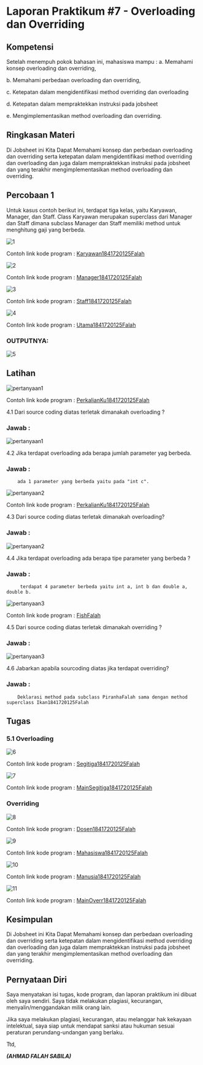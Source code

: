 # Laporan Praktikum #7 - Overloading dan Overriding

## Kompetensi

Setelah menempuh pokok bahasan ini, mahasiswa mampu :
a. Memahami konsep overloading dan overriding,

b. Memahami perbedaan overloading dan overriding,

c. Ketepatan dalam mengidentifikasi method overriding dan overloading

d. Ketepatan dalam mempraktekkan instruksi pada jobsheet

e. Mengimplementasikan method overloading dan overriding.

## Ringkasan Materi
 Di Jobsheet ini Kita Dapat Memahami konsep dan perbedaan overloading dan overriding serta ketepatan dalam mengidentifikasi method overriding dan overloading dan juga dalam mempraktekkan instruksi pada jobsheet dan yang terakhir mengimplementasikan method overloading dan overriding.


## Percobaan 1
Untuk kasus contoh berikut ini, terdapat tiga kelas, yaitu Karyawan, Manager, dan Staff. Class Karyawan merupakan superclass dari Manager dan Staff dimana subclass Manager dan Staff memiliki method untuk menghitung gaji yang berbeda.


![1](img/1.PNG)

Contoh link kode program : [Karyawan1841720125Falah](../../src/7_Overriding_dan_Overloading/Karyawan1841720125Falah.java)


![2](img/2.PNG)

Contoh link kode program : [Manager1841720125Falah](../../src/7_Overriding_dan_Overloading/Manager1841720125Falah.java)


![3](img/3.PNG)

Contoh link kode program : [Staff1841720125Falah](../../src/7_Overriding_dan_Overloading/Staff1841720125Falah.java)


![4](img/4.PNG)

Contoh link kode program : [Utama1841720125Falah](../../src/7_Overriding_dan_Overloading/Utama1841720125Falah.java)

### OUTPUTNYA:

![5](img/5.PNG)




## Latihan
![pertanyaan1](img/pertanyaan1.png)

Contoh link kode program : [PerkalianKu1841720125Falah](../../src/7_Overriding_dan_Overloading/PerkalianKu1841720125Falah.java)

4.1 Dari source coding diatas terletak dimanakah overloading ?

### Jawab : 
![pertanyaan1](img/pertanyaan1.jpg)

4.2 Jika terdapat overloading ada berapa jumlah parameter yag berbeda.

### Jawab : 
        ada 1 parameter yang berbeda yaitu pada "int c".

![pertanyaan2](img/pertanyaan2.png)

Contoh link kode program : [PerkalianKu1841720125Falah](../../src/7_Overriding_dan_Overloading/PerkalianKu1841720125Falah.java)


4.3 Dari source coding diatas terletak dimanakah overloading?

### Jawab : 
![pertanyaan2](img/pertanyaan2.jpg)

4.4 Jika terdapat overloading ada berapa tipe parameter yang berbeda ?

### Jawab :
         terdapat 4 parameter berbeda yaitu int a, int b dan double a, double b.

![pertanyaan3](img/pertanyaan3.png)


Contoh link kode program : [FishFalah](../../src/7_Overriding_dan_Overloading/FishFalah.java)

4.5 Dari source coding diatas terletak dimanakah overriding ? 
### Jawab :

![pertanyaan3](img/pertanyaan3.png)

4.6 Jabarkan apabila sourcoding diatas jika terdapat overriding? 

### Jawab : 
        Deklarasi method pada subclass PiranhaFalah sama dengan method superclass Ikan1841720125Falah


## Tugas

### 5.1 Overloading

![6](img/6.PNG)

Contoh link kode program : [Segitiga1841720125Falah](../../src/7_Overriding_dan_Overloading/Segitiga1841720125Falah.java)


![7](img/7.PNG)

Contoh link kode program : [MainSegitiga1841720125Falah](../../src/7_Overriding_dan_Overloading/MainSegitiga1841720125Falah.java)

### Overriding

![8](img/8.PNG)

Contoh link kode program : [Dosen1841720125Falah](../../src/7_Overriding_dan_Overloading/Dosen1841720125Falah.java)


![9](img/9.PNG)

Contoh link kode program : [Mahasiswa1841720125Falah](../../src/7_Overriding_dan_Overloading/Mahasiswa1841720125Falah.java)

![10](img/10.PNG)

Contoh link kode program : [Manusia1841720125Falah](../../src/7_Overriding_dan_Overloading/Manusia1841720125Falah.java)


![11](img/11.PNG)

Contoh link kode program : [MainOverr1841720125Falah](../../src/7_Overriding_dan_Overloading/MainOverr1841720125Falah.java)



## Kesimpulan
Di Jobsheet ini Kita Dapat Memahami konsep dan perbedaan overloading dan overriding serta ketepatan dalam mengidentifikasi method overriding dan overloading dan juga dalam mempraktekkan instruksi pada jobsheet dan yang terakhir mengimplementasikan method overloading dan overriding.

## Pernyataan Diri

Saya menyatakan isi tugas, kode program, dan laporan praktikum ini dibuat oleh saya sendiri. Saya tidak melakukan plagiasi, kecurangan, menyalin/menggandakan milik orang lain.

Jika saya melakukan plagiasi, kecurangan, atau melanggar hak kekayaan intelektual, saya siap untuk mendapat sanksi atau hukuman sesuai peraturan perundang-undangan yang berlaku.

Ttd,

***(AHMAD FALAH SABILA)***
